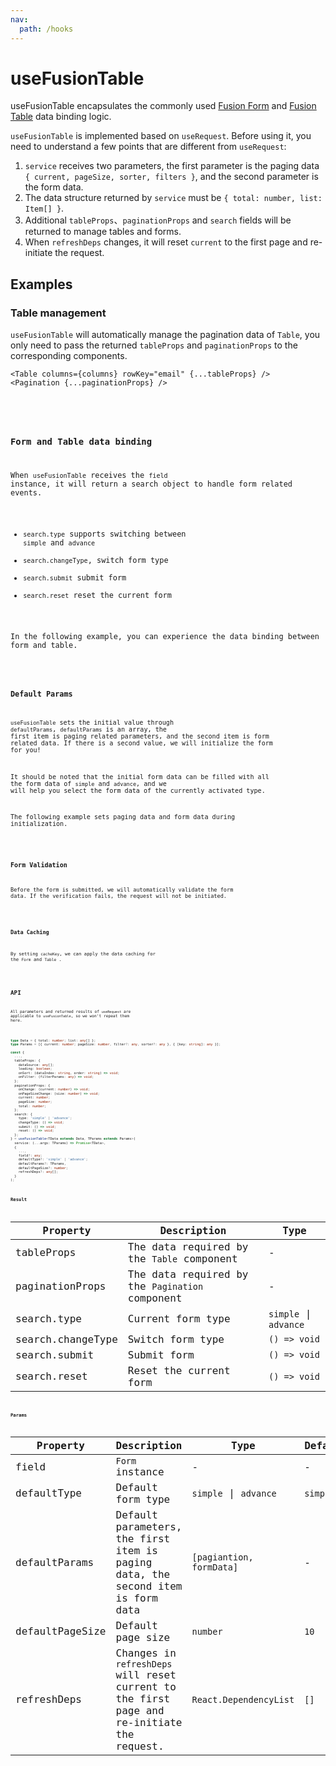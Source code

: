 ```yaml
---
nav:
  path: /hooks
---
```

# useFusionTable

useFusionTable encapsulates the commonly used [Fusion Form](https://fusion.design/pc/component/basic/form) and [Fusion Table](https://fusion.design/pc/component/basic/table) data binding logic.

`useFusionTable` is implemented based on `useRequest`. Before using it, you need to understand a few points that are different from `useRequest`:

1. `service` receives two parameters, the first parameter is the paging data `{ current, pageSize, sorter, filters }`, and the second parameter is the form data.
2. The data structure returned by `service` must be `{ total: number, list: Item[] }`.
3. Additional `tableProps`、`paginationProps` and `search` fields will be returned to manage tables and forms.
4. When `refreshDeps` changes, it will reset `current` to the first page and re-initiate the request.

## Examples

### Table management

`useFusionTable` will automatically manage the pagination data of `Table`, you only need to pass the returned `tableProps` and `paginationProps` to the corresponding components.

```tsx | pure
<Table columns={columns} rowKey="email" {...tableProps} />
<Pagination {...paginationProps} />
```
<br />

<code src="./demo/table.tsx" />

### Form and Table data binding

When `useFusionTable` receives the `field` instance, it will return a search object to handle form related events.

* `search.type` supports switching between `simple` and `advance`
* `search.changeType`, switch form type
* `search.submit` submit form
* `search.reset` reset the current form

In the following example, you can experience the data binding between form and table.

<code src="./demo/form.tsx" />

### Default Params

`useFusionTable` sets the initial value through `defaultParams`, `defaultParams` is an array, the first item is paging related parameters, and the second item is form related data. If there is a second value, we will initialize the form for you!

It should be noted that the initial form data can be filled with all the form data of `simple` and `advance`, and we will help you select the form data of the currently activated type.

The following example sets paging data and form data during initialization.

<code src="./demo/init.tsx" />

### Form Validation

Before the form is submitted, we will automatically validate the form data. If the verification fails, the request will not be initiated.

<code src="./demo/validate.tsx" />

### Data Caching

By setting `cacheKey`, we can apply the data caching for the `Form` and `Table` .

<code src="./demo/cache.tsx" />


## API

All parameters and returned results of `useRequest` are applicable to `useFusionTable`, so we won't repeat them here.

```typescript

type Data = { total: number; list: any[] };
type Params = [{ current: number; pageSize: number, filter?: any, sorter?: any }, { [key: string]: any }];

const {
  ...,
  tableProps: {
    dataSource: any[];
    loading: boolean;
    onSort: (dataIndex: string, order: string) => void;
    onFilter: (filterParams: any) => void;
  };
  paginationProps: {
    onChange: (current: number) => void;
    onPageSizeChange: (size: number) => void;
    current: number;
    pageSize: number;
    total: number;
  };
  search: {
    type: 'simple' | 'advance';
    changeType: () => void;
    submit: () => void;
    reset: () => void;
  };
} = useFusionTable<TData extends Data, TParams extends Params>(
  service: (...args: TParams) => Promise<TData>,
  {
    ...,
    field?: any;
    defaultType?: 'simple' | 'advance';
    defaultParams?: TParams,
    defaultPageSize?: number;
    refreshDeps?: any[];
  }
);
```

### Result

| Property          | Description                                     | Type                  |
|-------------------|-------------------------------------------------|-----------------------|
| tableProps        | The data required by the `Table` component      | -                     |
| paginationProps   | The data required by the `Pagination` component | -                     |
| search.type       | Current form type                               | `simple` \| `advance` |
| search.changeType | Switch form type                                | `() => void`          |
| search.submit     | Submit form                                     | `() => void`          |
| search.reset      | Reset the current form                          | `() => void`          |

### Params

| Property        | Description                                                                                | Type                     | Default  |
|-----------------|--------------------------------------------------------------------------------------------|--------------------------|----------|
| field           | `Form` instance                                                                            | -                        | -        |
| defaultType     | Default form type                                                                          | `simple` \| `advance`    | `simple` |
| defaultParams   | Default parameters, the first item is paging data, the second item is form data            | `[pagiantion, formData]` | -        |
| defaultPageSize | Default page size                                                                          | `number`                 | `10`     |
| refreshDeps     | Changes in `refreshDeps` will reset current to the first page and re-initiate the request. | `React.DependencyList`                | `[]`  |
